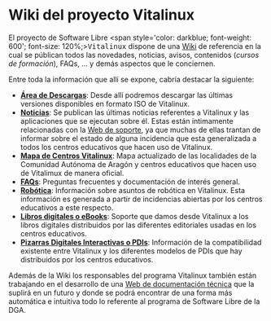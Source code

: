 # Wiki del proyecto Vitalinux

El proyecto de Software Libre <span style='color: darkblue; font-weight: 600'; font-size: 120%;><tt>Vitalinux</tt></span> dispone de una <a href="http://wiki.vitalinux.educa.aragon.es">Wiki</a> de referencia en la cual se públican todos las novedades, noticias, avisos, contenidos (<i>cursos de formación</i>), FAQs, ... y demás aspectos que le conciernen.

Entre toda la información que allí se expone, cabría destacar la siguiente:

* **[Área de Descargas](http://wiki.vitalinux.educa.aragon.es/index.php/P%C3%A1gina_principal/Materiales_e_im%C3%A1genes)**: Desde allí podremos descargar las últimas versiones disponibles en formato ISO de Vitalinux.
* **[Noticias][1]**: Se publican las últimas noticias referentes a Vitalinux y las aplicaciones que se ejecutan sobre él. Estas están intimamente relacionadas con la [Web de soporte](https://soporte.vitalinux.educa.aragon.es), ya que muchas de ellas trantan de informar sobre el estado de alguna incidencia que esta generalizada a todos los centros educativos que hacen uso de Vitalinux.
* **[Mapa de Centros Vitalinux](https://wiki.vitalinux.educa.aragon.es/index.php?title=P%C3%A1gina_principal/Centros_participantes)**: Mapa actualizado de las localidades de la Comunidad Autónoma de Aragón y centros educativos que hacen uso de Vitalimux de manera oficial.
* **[FAQs](https://wiki.vitalinux.educa.aragon.es/index.php/FAQs)**: Preguntas frecuentes y documentación de interés general.
* **[Robótica](https://wiki.vitalinux.educa.aragon.es/index.php/Rob%C3%B3tica_con_Vitalinux)**: Información sobre asuntos de robótica en Vitalinux. Esta información es generada a partir de incidencias abiertas por los centros educativos a este respecto.
* **[Libros digitales o eBooks](https://wiki.vitalinux.educa.aragon.es/index.php/Vitalinux/Libros_Digitales)**: Soporte que damos desde Vitalinux a los libros digitales distribuidos por las diferentes editoriales usadas en los centros educativos.
* **[Pizarras Digitales Interactivas o PDIs](https://wiki.vitalinux.educa.aragon.es/index.php/Vitalinux/Pizarras_Digitales_Interactivas)**: Información de la compatibilidad existente entre Vitalinux y los diferentes modelos de PDIs que hay distribuidos por los centros educativos.

Además de la Wiki los responsables del programa Vitalinux también están trabajando en el desarrollo de una [Web de documentación técnica](https://docs.vitalinux.educa.aragon.es/) que la suplirá en un futuro y donde se podrá encontrar de una forma más automática e intuitiva todo lo referente al programa de Software Libre de la DGA.

[1]:https://wiki.vitalinux.educa.aragon.es/index.php?title=P%C3%A1gina_principal/Noticias_VITALINUX_EDU_(DGA)
